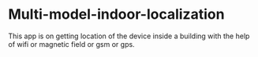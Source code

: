 # Multi-model-indoor-localization
This app is on getting location of the device inside a building with the help of wifi or magnetic field or gsm or gps.
